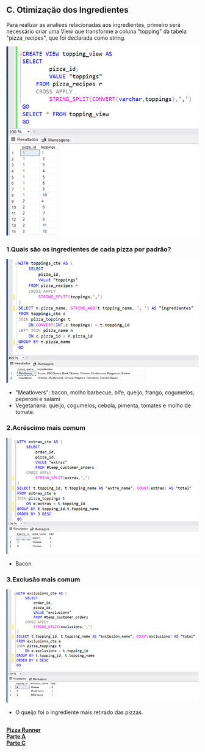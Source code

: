 ## C. Otimização dos Ingredientes

Para realizar as analises relacionadas aos ingredientes, primeiro será necessário criar uma View que transforme 
a coluna "topping" da tabela "pizza_recipes", que foi declarada como string.

<img src="imagens/Parte_C/pizza_runner_topping_view.png">

### 1.Quais são os ingredientes de cada pizza por padrão?
<img src="imagens/Parte_C/pizza_runnerC1.png">

* "Meatlovers": bacon, molho barbecue, bife, queijo, frango, cogumelos, peperoni e salami
* Vegetariana: queijo, cogumelos, cebola, pimenta, tomates e molho de tomate.

### 2.Acréscimo mais comum
<img src="imagens/Parte_C/pizza_runnerC2.png">

* Bacon

### 3.Exclusão mais comum
<img src="imagens/Parte_C/pizza_runnerC3.png">

* O queijo foi o ingrediente mais retirado das pizzas.

##
**[Pizza Runner](pizza_runner.md)** <br>
**[Parte A](parte_A.md)** <br>
**[Parte C](parte_C.md)**


